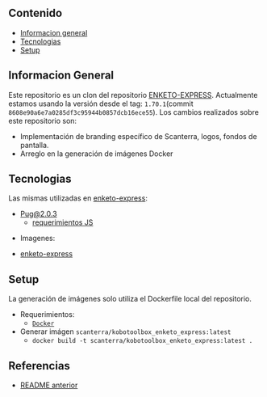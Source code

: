 ## Contenido

* [Informacion general](#informacion-general)
* [Tecnologias](#tecnologias)
* [Setup](#setup)

## Informacion General

Este repositorio es un clon del repositorio [ENKETO-EXPRESS](https://github.com/enketo/enketo-express/). Actualmente estamos usando la versión desde el tag: `1.70.1`(commit `8608e90a6e7a0285df3c95944b0857dcb16ece55`).
Los cambios realizados sobre este repositorio son:
- Implementación de branding específico de Scanterra, logos, fondos de pantalla.
- Arreglo en la generación de imágenes Docker

## Tecnologias

Las mismas utilizadas en [enketo-express](https://github.com/enketo/enketo-express):
- Pug@2.0.3
  - [requerimientos JS](package.json)

* Imagenes:
- [enketo-express](https://hub.docker.com/repository/docker/scanterra/kobotoolbox_enketo-express)

## Setup

La generación de imágenes solo utiliza el Dockerfile local del repositorio.

- Requerimientos:
    - [`Docker`](https://docs.docker.com/)
- Generar imágen `scanterra/kobotoolbox_enketo_express:latest`
    - `docker build -t scanterra/kobotoolbox_enketo_express:latest .`

## Referencias

- [README anterior](/README_OLD.md)
